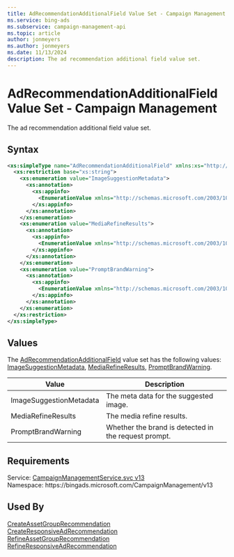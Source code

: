 ```yaml
---
title: AdRecommendationAdditionalField Value Set - Campaign Management
ms.service: bing-ads
ms.subservice: campaign-management-api
ms.topic: article
author: jonmeyers
ms.author: jonmeyers
ms.date: 11/13/2024
description: The ad recommendation additional field value set.
---
```

# AdRecommendationAdditionalField Value Set - Campaign Management
The ad recommendation additional field value set.

## Syntax
```xml
<xs:simpleType name="AdRecommendationAdditionalField" xmlns:xs="http://www.w3.org/2001/XMLSchema">
  <xs:restriction base="xs:string">
    <xs:enumeration value="ImageSuggestionMetadata">
      <xs:annotation>
        <xs:appinfo>
          <EnumerationValue xmlns="http://schemas.microsoft.com/2003/10/Serialization/">1</EnumerationValue>
        </xs:appinfo>
      </xs:annotation>
    </xs:enumeration>
    <xs:enumeration value="MediaRefineResults">
      <xs:annotation>
        <xs:appinfo>
          <EnumerationValue xmlns="http://schemas.microsoft.com/2003/10/Serialization/">2</EnumerationValue>
        </xs:appinfo>
      </xs:annotation>
    </xs:enumeration>
    <xs:enumeration value="PromptBrandWarning">
      <xs:annotation>
        <xs:appinfo>
          <EnumerationValue xmlns="http://schemas.microsoft.com/2003/10/Serialization/">4</EnumerationValue>
        </xs:appinfo>
      </xs:annotation>
    </xs:enumeration>
  </xs:restriction>
</xs:simpleType>
```

## <a name="values"></a>Values

The [AdRecommendationAdditionalField](adrecommendationadditionalfield.md) value set has the following values: [ImageSuggestionMetadata](#imagesuggestionmetadata), [MediaRefineResults](#mediarefineresults), [PromptBrandWarning](#promptbrandwarning).

|Value|Description|
|-----------|---------------|
|<a name="imagesuggestionmetadata"></a>ImageSuggestionMetadata|The meta data for the suggested image.|
|<a name="mediarefineresults"></a>MediaRefineResults|The media refine results.|
|<a name="promptbrandwarning"></a>PromptBrandWarning|Whether the brand is detected in the request prompt.|

## Requirements
Service: [CampaignManagementService.svc v13](https://campaign.api.bingads.microsoft.com/Api/Advertiser/CampaignManagement/v13/CampaignManagementService.svc)  
Namespace: https\://bingads.microsoft.com/CampaignManagement/v13  

## Used By
[CreateAssetGroupRecommendation](createassetgrouprecommendation.md)  
[CreateResponsiveAdRecommendation](createresponsiveadrecommendation.md)  
[RefineAssetGroupRecommendation](refineassetgrouprecommendation.md)  
[RefineResponsiveAdRecommendation](refineresponsiveadrecommendation.md)  
